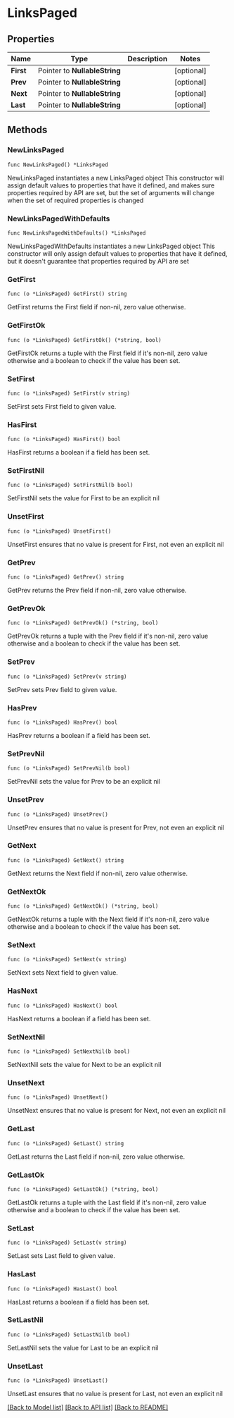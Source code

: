 # LinksPaged

## Properties

Name | Type | Description | Notes
------------ | ------------- | ------------- | -------------
**First** | Pointer to **NullableString** |  | [optional] 
**Prev** | Pointer to **NullableString** |  | [optional] 
**Next** | Pointer to **NullableString** |  | [optional] 
**Last** | Pointer to **NullableString** |  | [optional] 

## Methods

### NewLinksPaged

`func NewLinksPaged() *LinksPaged`

NewLinksPaged instantiates a new LinksPaged object
This constructor will assign default values to properties that have it defined,
and makes sure properties required by API are set, but the set of arguments
will change when the set of required properties is changed

### NewLinksPagedWithDefaults

`func NewLinksPagedWithDefaults() *LinksPaged`

NewLinksPagedWithDefaults instantiates a new LinksPaged object
This constructor will only assign default values to properties that have it defined,
but it doesn't guarantee that properties required by API are set

### GetFirst

`func (o *LinksPaged) GetFirst() string`

GetFirst returns the First field if non-nil, zero value otherwise.

### GetFirstOk

`func (o *LinksPaged) GetFirstOk() (*string, bool)`

GetFirstOk returns a tuple with the First field if it's non-nil, zero value otherwise
and a boolean to check if the value has been set.

### SetFirst

`func (o *LinksPaged) SetFirst(v string)`

SetFirst sets First field to given value.

### HasFirst

`func (o *LinksPaged) HasFirst() bool`

HasFirst returns a boolean if a field has been set.

### SetFirstNil

`func (o *LinksPaged) SetFirstNil(b bool)`

 SetFirstNil sets the value for First to be an explicit nil

### UnsetFirst
`func (o *LinksPaged) UnsetFirst()`

UnsetFirst ensures that no value is present for First, not even an explicit nil
### GetPrev

`func (o *LinksPaged) GetPrev() string`

GetPrev returns the Prev field if non-nil, zero value otherwise.

### GetPrevOk

`func (o *LinksPaged) GetPrevOk() (*string, bool)`

GetPrevOk returns a tuple with the Prev field if it's non-nil, zero value otherwise
and a boolean to check if the value has been set.

### SetPrev

`func (o *LinksPaged) SetPrev(v string)`

SetPrev sets Prev field to given value.

### HasPrev

`func (o *LinksPaged) HasPrev() bool`

HasPrev returns a boolean if a field has been set.

### SetPrevNil

`func (o *LinksPaged) SetPrevNil(b bool)`

 SetPrevNil sets the value for Prev to be an explicit nil

### UnsetPrev
`func (o *LinksPaged) UnsetPrev()`

UnsetPrev ensures that no value is present for Prev, not even an explicit nil
### GetNext

`func (o *LinksPaged) GetNext() string`

GetNext returns the Next field if non-nil, zero value otherwise.

### GetNextOk

`func (o *LinksPaged) GetNextOk() (*string, bool)`

GetNextOk returns a tuple with the Next field if it's non-nil, zero value otherwise
and a boolean to check if the value has been set.

### SetNext

`func (o *LinksPaged) SetNext(v string)`

SetNext sets Next field to given value.

### HasNext

`func (o *LinksPaged) HasNext() bool`

HasNext returns a boolean if a field has been set.

### SetNextNil

`func (o *LinksPaged) SetNextNil(b bool)`

 SetNextNil sets the value for Next to be an explicit nil

### UnsetNext
`func (o *LinksPaged) UnsetNext()`

UnsetNext ensures that no value is present for Next, not even an explicit nil
### GetLast

`func (o *LinksPaged) GetLast() string`

GetLast returns the Last field if non-nil, zero value otherwise.

### GetLastOk

`func (o *LinksPaged) GetLastOk() (*string, bool)`

GetLastOk returns a tuple with the Last field if it's non-nil, zero value otherwise
and a boolean to check if the value has been set.

### SetLast

`func (o *LinksPaged) SetLast(v string)`

SetLast sets Last field to given value.

### HasLast

`func (o *LinksPaged) HasLast() bool`

HasLast returns a boolean if a field has been set.

### SetLastNil

`func (o *LinksPaged) SetLastNil(b bool)`

 SetLastNil sets the value for Last to be an explicit nil

### UnsetLast
`func (o *LinksPaged) UnsetLast()`

UnsetLast ensures that no value is present for Last, not even an explicit nil

[[Back to Model list]](../README.md#documentation-for-models) [[Back to API list]](../README.md#documentation-for-api-endpoints) [[Back to README]](../README.md)


